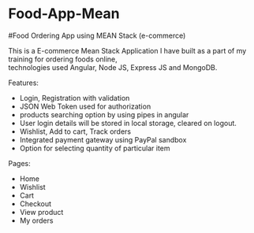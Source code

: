 # Food-App-Mean
#Food Ordering App using MEAN Stack (e-commerce)

This is a E-commerce Mean Stack Application I have built as a part of my training for ordering foods online,
<br/>
technologies used Angular, Node JS, Express JS and MongoDB.

Features:
- Login, Registration with validation
- JSON Web Token used for authorization
- products searching option by using pipes in angular
- User login details will be stored in local storage, cleared on logout.
- Wishlist, Add to cart, Track orders
- Integrated payment gateway using PayPal sandbox
- Option for selecting quantity of particular item


Pages:
- Home
- Wishlist
- Cart
- Checkout
- View product
- My orders
